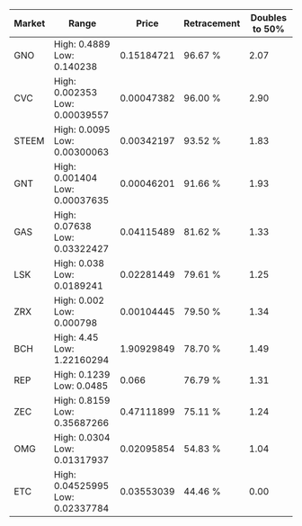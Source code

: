 | Market | Range | Price| Retracement | Doubles to 50% |
| --- | --- | --- | --- | --- |
| GNO | High: 0.4889<br />Low: 0.140238 | 0.15184721 | 96.67 % | 2.07 |
| CVC | High: 0.002353<br />Low: 0.00039557 | 0.00047382 | 96.00 % | 2.90 |
| STEEM | High: 0.0095<br />Low: 0.00300063 | 0.00342197 | 93.52 % | 1.83 |
| GNT | High: 0.001404<br />Low: 0.00037635 | 0.00046201 | 91.66 % | 1.93 |
| GAS | High: 0.07638<br />Low: 0.03322427 | 0.04115489 | 81.62 % | 1.33 |
| LSK | High: 0.038<br />Low: 0.0189241 | 0.02281449 | 79.61 % | 1.25 |
| ZRX | High: 0.002<br />Low: 0.000798 | 0.00104445 | 79.50 % | 1.34 |
| BCH | High: 4.45<br />Low: 1.22160294 | 1.90929849 | 78.70 % | 1.49 |
| REP | High: 0.1239<br />Low: 0.0485 | 0.066 | 76.79 % | 1.31 |
| ZEC | High: 0.8159<br />Low: 0.35687266 | 0.47111899 | 75.11 % | 1.24 |
| OMG | High: 0.0304<br />Low: 0.01317937 | 0.02095854 | 54.83 % | 1.04 |
| ETC | High: 0.04525995<br />Low: 0.02337784 | 0.03553039 | 44.46 % | 0.00 |
